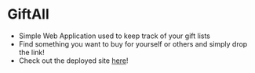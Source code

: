 # GiftAll
- Simple Web Application used to keep track of your gift lists
- Find something you want to buy for yourself or others and simply drop the link!
- Check out the deployed site [here](https://giftideas.work)!
